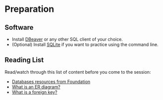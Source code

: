 # Preparation

## Software

- Install [DBeaver](https://dbeaver.io/download/) or any other SQL client of your choice.
- (Optional) Install [SQLite](https://www.sqlite.org/download.html) if you want to practice using the command line.

## Reading List

Read/watch through this list of content before you come to the session:

- [Databases resources from Foundation](../../../Foundation/databases/week1/preparation.md)
- [What is an ER diagram?](https://www.figma.com/resource-library/what-is-an-er-diagram/)
- [What is a foreign key?](https://www.cockroachlabs.com/blog/what-is-a-foreign-key/)

